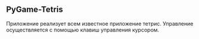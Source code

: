 ## PyGame-Tetris
Приложение реализует всем известное приложение тетрис.
Управление осуществляется с помощью клавиш управления курсором.
